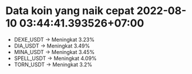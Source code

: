 # Data koin yang naik cepat 2022-08-10 03:44:41.393526+07:00

* DEXE_USDT -> Meningkat 3.23%
* DIA_USDT -> Meningkat 3.49%
* MINA_USDT -> Meningkat 3.45%
* SPELL_USDT -> Meningkat 4.09%
* TORN_USDT -> Meningkat 3.2%
